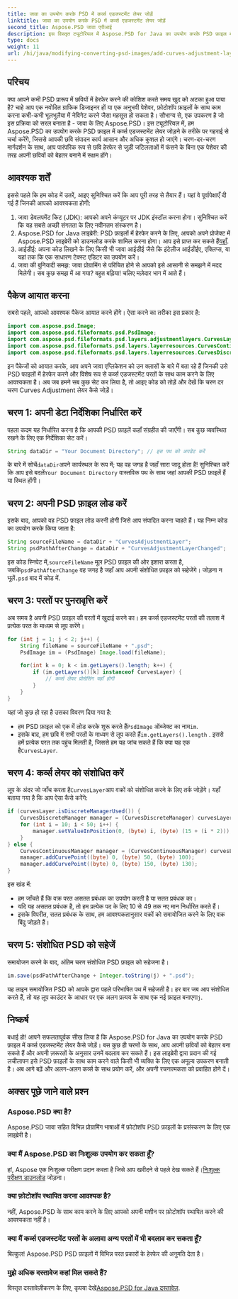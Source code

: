```yaml
---
title: जावा का उपयोग करके PSD में कर्व्स एडजस्टमेंट लेयर जोड़ें
linktitle: जावा का उपयोग करके PSD में कर्व्स एडजस्टमेंट लेयर जोड़ें
second_title: Aspose.PSD जावा एपीआई
description: इस विस्तृत ट्यूटोरियल में Aspose.PSD for Java का उपयोग करके PSD फ़ाइल में कर्व्स एडजस्टमेंट लेयर जोड़ना सीखें। अपनी छवियों को आसानी से बेहतर बनाएँ।
type: docs
weight: 11
url: /hi/java/modifying-converting-psd-images/add-curves-adjustment-layer-psd/
---
```

## परिचय
क्या आपने कभी PSD प्रारूप में छवियों में हेरफेर करने की कोशिश करते समय खुद को अटका हुआ पाया है? चाहे आप एक नवोदित ग्राफिक डिजाइनर हों या एक अनुभवी पेशेवर, फ़ोटोशॉप फ़ाइलों के साथ काम करना कभी-कभी भूलभुलैया में नेविगेट करने जैसा महसूस हो सकता है। सौभाग्य से, एक उपकरण है जो इस प्रक्रिया को सरल बनाता है - जावा के लिए Aspose.PSD। इस ट्यूटोरियल में, हम Aspose.PSD का उपयोग करके PSD फ़ाइल में कर्व्स एडजस्टमेंट लेयर जोड़ने के तरीके पर गहराई से चर्चा करेंगे, जिससे आपकी छवि संपादन कार्य आसान और अधिक कुशल हो जाएंगे। चरण-दर-चरण मार्गदर्शन के साथ, आप पारंपरिक रूप से छवि हेरफेर से जुड़ी जटिलताओं में फंसने के बिना एक पेशेवर की तरह अपनी छवियों को बेहतर बनाने में सक्षम होंगे।
## आवश्यक शर्तें
इससे पहले कि हम कोड में उतरें, आइए सुनिश्चित करें कि आप पूरी तरह से तैयार हैं। यहां वे पूर्वापेक्षाएँ दी गई हैं जिनकी आपको आवश्यकता होगी:
1. जावा डेवलपमेंट किट (JDK): आपको अपने कंप्यूटर पर JDK इंस्टॉल करना होगा। सुनिश्चित करें कि यह सबसे अच्छी संगतता के लिए नवीनतम संस्करण है।
2. Aspose.PSD for Java लाइब्रेरी: PSD फ़ाइलों में हेरफेर करने के लिए, आपको अपने प्रोजेक्ट में Aspose.PSD लाइब्रेरी को डाउनलोड करके शामिल करना होगा। आप इसे प्राप्त कर सकते हैं[यहाँ](https://releases.aspose.com/psd/java/).
3. आईडीई: अपना कोड लिखने के लिए किसी भी जावा आईडीई जैसे कि इंटेलीज आईडीईए, एक्लिप्स, या यहां तक कि एक साधारण टेक्स्ट एडिटर का उपयोग करें।
4. जावा की बुनियादी समझ: जावा प्रोग्रामिंग से परिचित होने से आपको इसे आसानी से समझने में मदद मिलेगी।
सब कुछ समझ में आ गया? बहुत बढ़िया! चलिए मज़ेदार भाग में आते हैं।
## पैकेज आयात करना
सबसे पहले, आपको आवश्यक पैकेज आयात करने होंगे। ऐसा करने का तरीका इस प्रकार है:
```java
import com.aspose.psd.Image;
import com.aspose.psd.fileformats.psd.PsdImage;
import com.aspose.psd.fileformats.psd.layers.adjustmentlayers.CurvesLayer;
import com.aspose.psd.fileformats.psd.layers.layerresources.CurvesContinuousManager;
import com.aspose.psd.fileformats.psd.layers.layerresources.CurvesDiscreteManager;
```
इन पैकेजों को आयात करके, आप अपने जावा एप्लिकेशन को उन क्लासों के बारे में बता रहे हैं जिनकी उसे PSD फाइलों में हेरफेर करने और विशेष रूप से कर्व्स एडजस्टमेंट परतों के साथ काम करने के लिए आवश्यकता है।
अब जब हमने सब कुछ सेट कर लिया है, तो आइए कोड को तोड़ें और देखें कि चरण दर चरण Curves Adjustment लेयर कैसे जोड़ें।
## चरण 1: अपनी डेटा निर्देशिका निर्धारित करें
पहला कदम यह निर्धारित करना है कि आपकी PSD फ़ाइलें कहाँ संग्रहीत की जाएँगी। सब कुछ व्यवस्थित रखने के लिए एक निर्देशिका सेट करें।
```java
String dataDir = "Your Document Directory"; // इस पथ को अपडेट करें
```
 के बारे में सोचें`dataDir`अपने कार्यस्थल के रूप में; यह वह जगह है जहाँ सारा जादू होता है! सुनिश्चित करें कि आप इसे बदलें`Your Document Directory` वास्तविक पथ के साथ जहां आपकी PSD फ़ाइलें हैं या स्थित होंगी।
## चरण 2: अपनी PSD फ़ाइल लोड करें
इसके बाद, आपको वह PSD फ़ाइल लोड करनी होगी जिसे आप संपादित करना चाहते हैं। यह निम्न कोड का उपयोग करके किया जाता है:
```java
String sourceFileName = dataDir + "CurvesAdjustmentLayer";
String psdPathAfterChange = dataDir + "CurvesAdjustmentLayerChanged";
```
 इस कोड स्निपेट में,`sourceFileName` मूल PSD फ़ाइल की ओर इशारा करता है, जबकि`psdPathAfterChange` वह जगह है जहाँ आप अपनी संशोधित फ़ाइल को सहेजेंगे। जोड़ना न भूलें`.psd` बाद में कोड में.
## चरण 3: परतों पर पुनरावृत्ति करें
अब समय है अपनी PSD फ़ाइल की परतों में खुदाई करने का। हम कर्व्स एडजस्टमेंट परतों की तलाश में प्रत्येक परत के माध्यम से लूप करेंगे।
```java
for (int j = 1; j < 2; j++) {
    String fileName = sourceFileName + ".psd";
    PsdImage im = (PsdImage) Image.load(fileName);
    
    for(int k = 0; k < im.getLayers().length; k++) {
        if (im.getLayers()[k] instanceof CurvesLayer) {
            // कर्व्स लेयर प्रोसेसिंग यहाँ होगी
        }
    }
}
```
यहां जो कुछ हो रहा है उसका विवरण दिया गया है:
-  हम PSD फ़ाइल को एक में लोड करके शुरू करते हैं`PsdImage` ऑब्जेक्ट का नाम`im`.
-  इसके बाद, हम छवि में सभी परतों के माध्यम से लूप करते हैं`im.getLayers().length` . इससे हमें प्रत्येक परत तक पहुंच मिलती है, जिससे हम यह जांच सकते हैं कि क्या यह एक है`CurvesLayer`.
## चरण 4: कर्व्स लेयर को संशोधित करें
 लूप के अंदर जो जाँच करता है`CurvesLayer`आप वक्रों को संशोधित करने के लिए तर्क जोड़ेंगे। यहाँ बताया गया है कि आप ऐसा कैसे करेंगे:
```java
if (curvesLayer.isDiscreteManagerUsed()) {
    CurvesDiscreteManager manager = (CurvesDiscreteManager) curvesLayer.getCurvesManager();
    for (int i = 10; i < 50; i++) {
        manager.setValueInPosition(0, (byte) i, (byte) (15 + (i * 2)));
    }
} else {
    CurvesContinuousManager manager = (CurvesContinuousManager) curvesLayer.getCurvesManager();
    manager.addCurvePoint((byte) 0, (byte) 50, (byte) 100);
    manager.addCurvePoint((byte) 0, (byte) 150, (byte) 130);
}
```
इस खंड में:
- हम जाँचते हैं कि वक्र परत असतत प्रबंधक का उपयोग करती है या सतत प्रबंधक का।
- यदि यह असतत प्रबंधक है, तो हम प्रत्येक पद के लिए 10 से 49 तक नए मान निर्धारित करते हैं।
- इसके विपरीत, सतत प्रबंधक के साथ, हम आवश्यकतानुसार वक्रों को समायोजित करने के लिए वक्र बिंदु जोड़ते हैं।
## चरण 5: संशोधित PSD को सहेजें
समायोजन करने के बाद, अंतिम चरण संशोधित PSD फ़ाइल को सहेजना है।
```java
im.save(psdPathAfterChange + Integer.toString(j) + ".psd");
```
 यह लाइन समायोजित PSD को आपके द्वारा पहले परिभाषित पथ में सहेजती है। हर बार जब आप संशोधित करते हैं, तो यह लूप काउंटर के आधार पर एक अलग प्रत्यय के साथ एक नई फ़ाइल बनाएगा`j`.
## निष्कर्ष
बधाई हो! आपने सफलतापूर्वक सीख लिया है कि Aspose.PSD for Java का उपयोग करके PSD फ़ाइल में कर्व्स एडजस्टमेंट लेयर कैसे जोड़ें। बस कुछ ही चरणों के साथ, आप अपनी छवियों को बेहतर बना सकते हैं और अपनी ज़रूरतों के अनुसार उनमें बदलाव कर सकते हैं। इस लाइब्रेरी द्वारा प्रदान की गई लचीलापन इसे PSD फ़ाइलों के साथ काम करने वाले किसी भी व्यक्ति के लिए एक अमूल्य उपकरण बनाती है। अब आगे बढ़ें और अलग-अलग कर्व्स के साथ प्रयोग करें, और अपनी रचनात्मकता को प्रवाहित होने दें।
## अक्सर पूछे जाने वाले प्रश्न
### Aspose.PSD क्या है?
Aspose.PSD जावा सहित विभिन्न प्रोग्रामिंग भाषाओं में फ़ोटोशॉप PSD फ़ाइलों के प्रसंस्करण के लिए एक लाइब्रेरी है।
### क्या मैं Aspose.PSD का निःशुल्क उपयोग कर सकता हूँ?
 हां, Aspose एक निःशुल्क परीक्षण प्रदान करता है जिसे आप खरीदने से पहले देख सकते हैं।[निःशुल्क परीक्षण डाउनलोड](https://releases.aspose.com/) जोड़ना।
### क्या फ़ोटोशॉप स्थापित करना आवश्यक है?
नहीं, Aspose.PSD के साथ काम करने के लिए आपको अपनी मशीन पर फ़ोटोशॉप स्थापित करने की आवश्यकता नहीं है।
### क्या मैं कर्व्स एडजस्टमेंट परतों के अलावा अन्य परतों में भी बदलाव कर सकता हूँ?
बिल्कुल! Aspose.PSD PSD फ़ाइलों में विभिन्न परत प्रकारों के हेरफेर की अनुमति देता है।
### मुझे अधिक दस्तावेज कहां मिल सकते हैं?
 विस्तृत दस्तावेज़ीकरण के लिए, कृपया देखें[Aspose.PSD for Java दस्तावेज़](https://reference.aspose.com/psd/java/).